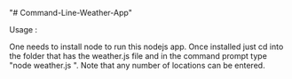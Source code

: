 "# Command-Line-Weather-App" 

Usage :

One needs to install node to run this nodejs app. Once installed just cd into the folder that has the weather.js file and in the command prompt type "node weather.js <location-names-with spaces>". Note that any number of locations can be entered.

